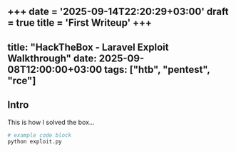 +++
date = '2025-09-14T22:20:29+03:00'
draft = true
title = 'First Writeup'
+++
---
title: "HackTheBox - Laravel Exploit Walkthrough"
date: 2025-09-08T12:00:00+03:00
tags: ["htb", "pentest", "rce"]
---

## Intro
This is how I solved the box...

```bash
# example code block
python exploit.py

